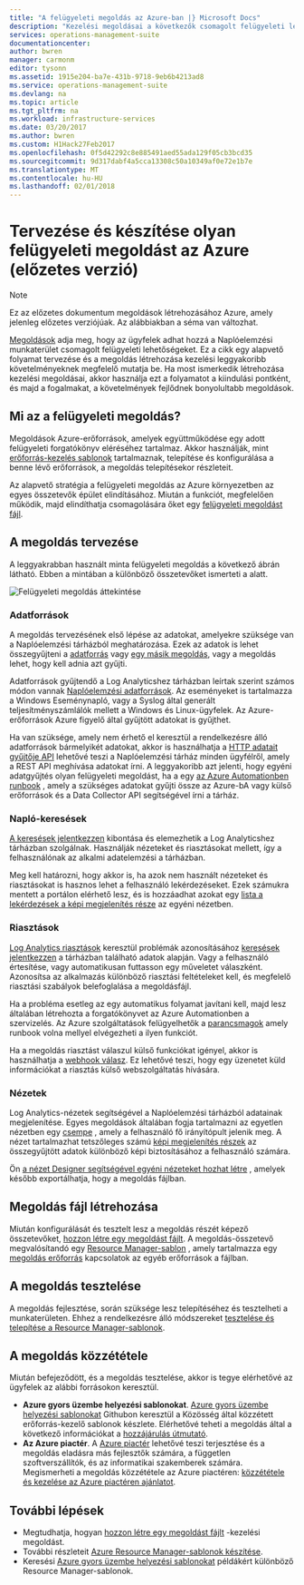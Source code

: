 ```yaml
---
title: "A felügyeleti megoldás az Azure-ban |} Microsoft Docs"
description: "Kezelési megoldásai a következők csomagolt felügyeleti lehetőségeket, amelyek az ügyfelek a Naplóelemzési munkaterület adhat hozzá az Azure-ban.  Ez a cikk részletesen hogyan hozhat létre a saját környezetében használható felügyeleti megoldás, vagy szeretné elérhetővé tenni az ügyfelek számára."
services: operations-management-suite
documentationcenter: 
author: bwren
manager: carmonm
editor: tysonn
ms.assetid: 1915e204-ba7e-431b-9718-9eb6b4213ad8
ms.service: operations-management-suite
ms.devlang: na
ms.topic: article
ms.tgt_pltfrm: na
ms.workload: infrastructure-services
ms.date: 03/20/2017
ms.author: bwren
ms.custom: H1Hack27Feb2017
ms.openlocfilehash: 0f5d42292c8e885491aed55ada129f05cb3bcd35
ms.sourcegitcommit: 9d317dabf4a5cca13308c50a10349af0e72e1b7e
ms.translationtype: MT
ms.contentlocale: hu-HU
ms.lasthandoff: 02/01/2018
---
```

# <a name="design-and-build-a-management-solution-in-azure-preview"></a>Tervezése és készítése olyan felügyeleti megoldást az Azure (előzetes verzió)
> [!NOTE]
> Ez az előzetes dokumentum megoldások létrehozásához Azure, amely jelenleg előzetes verziójúak. Az alábbiakban a séma van változhat.

[Megoldások](operations-management-suite-solutions.md) adja meg, hogy az ügyfelek adhat hozzá a Naplóelemzési munkaterület csomagolt felügyeleti lehetőségeket.  Ez a cikk egy alapvető folyamat tervezése és a megoldás létrehozása kezelési leggyakoribb követelményeknek megfelelő mutatja be.  Ha most ismerkedik létrehozása kezelési megoldásai, akkor használja ezt a folyamatot a kiindulási pontként, és majd a fogalmakat, a követelmények fejlődnek bonyolultabb megoldások.

## <a name="what-is-a-management-solution"></a>Mi az a felügyeleti megoldás?

Megoldások Azure-erőforrások, amelyek együttműködése egy adott felügyeleti forgatókönyv eléréséhez tartalmaz.  Akkor használják, mint [erőforrás-kezelés sablonok](../azure-resource-manager/resource-manager-template-walkthrough.md) tartalmaznak, telepítése és konfigurálása a benne lévő erőforrások, a megoldás telepítésekor részleteit.

Az alapvető stratégia a felügyeleti megoldás az Azure környezetben az egyes összetevők épület elindításához.  Miután a funkciót, megfelelően működik, majd elindíthatja csomagolására őket egy [felügyeleti megoldást fájl](operations-management-suite-solutions-solution-file.md). 


## <a name="design-your-solution"></a>A megoldás tervezése
A leggyakrabban használt minta felügyeleti megoldás a következő ábrán látható.  Ebben a mintában a különböző összetevőket ismerteti a alatt.

![Felügyeleti megoldás áttekintése](media/operations-management-suite-solutions-creating/solution-overview.png)


### <a name="data-sources"></a>Adatforrások
A megoldás tervezésének első lépése az adatokat, amelyekre szüksége van a Naplóelemzési tárházból meghatározása.  Ezek az adatok is lehet összegyűjteni a [adatforrás](../log-analytics/log-analytics-data-sources.md) vagy [egy másik megoldás](operations-management-suite-solutions.md), vagy a megoldás lehet, hogy kell adnia azt gyűjti.

Adatforrások gyűjtendő a Log Analyticshez tárházban leírtak szerint számos módon vannak [Naplóelemzési adatforrások](../log-analytics/log-analytics-data-sources.md).  Az eseményeket is tartalmazza a Windows Eseménynapló, vagy a Syslog által generált teljesítményszámlálók mellett a Windows és Linux-ügyfelek.  Az Azure-erőforrások Azure figyelő által gyűjtött adatokat is gyűjthet.  

Ha van szüksége, amely nem érhető el keresztül a rendelkezésre álló adatforrások bármelyikét adatokat, akkor is használhatja a [HTTP adatait gyűjtője API](../log-analytics/log-analytics-data-collector-api.md) lehetővé teszi a Naplóelemzési tárház minden ügyfélről, amely a REST API meghívása adatokat írni.  A leggyakoribb azt jelenti, hogy egyéni adatgyűjtés olyan felügyeleti megoldást, ha a egy [az Azure Automationben runbook](../automation/automation-runbook-types.md) , amely a szükséges adatokat gyűjti össze az Azure-bA vagy külső erőforrások és a Data Collector API segítségével írni a tárház.  

### <a name="log-searches"></a>Napló-keresések
[A keresések jelentkezzen](../log-analytics/log-analytics-log-searches.md) kibontása és elemezhetik a Log Analyticshez tárházban szolgálnak.  Használják nézeteket és riasztásokat mellett, így a felhasználónak az alkalmi adatelemzési a tárházban.  

Meg kell határozni, hogy akkor is, ha azok nem használt nézeteket és riasztásokat is hasznos lehet a felhasználó lekérdezéseket.  Ezek számukra mentett a portálon elérhető lesz, és is hozzáadhat azokat egy [lista a lekérdezések a képi megjelenítés része](../log-analytics/log-analytics-view-designer-parts.md#list-of-queries-part) az egyéni nézetben.

### <a name="alerts"></a>Riasztások
[Log Analytics riasztások](../log-analytics/log-analytics-alerts.md) keresztül problémák azonosításához [keresések jelentkezzen](#log-searches) a tárházban található adatok alapján.  Vagy a felhasználó értesítése, vagy automatikusan futtasson egy műveletet válaszként. Azonosítsa az alkalmazás különböző riasztási feltételeket kell, és megfelelő riasztási szabályok belefoglalása a megoldásfájl.

Ha a probléma esetleg az egy automatikus folyamat javítani kell, majd lesz általában létrehozta a forgatókönyvet az Azure Automationben a szervizelés.  Az Azure szolgáltatások felügyelhetők a [parancsmagok](/powershell/azure/overview) amely runbook volna mellyel elvégezheti a ilyen funkciót.

Ha a megoldás riasztást válaszul külső funkciókat igényel, akkor is használhatja a [webhook válasz](../log-analytics/log-analytics-alerts-actions.md).  Ez lehetővé teszi, hogy egy üzenetet küld információkat a riasztás külső webszolgáltatás hívására.

### <a name="views"></a>Nézetek
Log Analytics-nézetek segítségével a Naplóelemzési tárházból adatainak megjelenítése.  Egyes megoldások általában fogja tartalmazni az egyetlen nézetben egy [csempe](../log-analytics/log-analytics-view-designer-tiles.md) , amely a felhasználó fő irányítópult jelenik meg.  A nézet tartalmazhat tetszőleges számú [képi megjelenítés részek](../log-analytics/log-analytics-view-designer-parts.md) az összegyűjtött adatok különböző képi biztosításához a felhasználó számára.

Ön [a nézet Designer segítségével egyéni nézeteket hozhat létre](../log-analytics/log-analytics-view-designer.md) , amelyek később exportálhatja, hogy a megoldás fájlban.  


## <a name="create-solution-file"></a>Megoldás fájl létrehozása
Miután konfigurálását és tesztelt lesz a megoldás részét képező összetevőket, [hozzon létre egy megoldást fájlt](operations-management-suite-solutions-solution-file.md).  A megoldás-összetevő megvalósítandó egy [Resource Manager-sablon](../azure-resource-manager/resource-group-authoring-templates.md) , amely tartalmazza egy [megoldás erőforrás](operations-management-suite-solutions-solution-file.md#solution-resource) kapcsolatok az egyéb erőforrások a fájlban.  


## <a name="test-your-solution"></a>A megoldás tesztelése
A megoldás fejlesztése, során szüksége lesz telepítéséhez és tesztelheti a munkaterületen.  Ehhez a rendelkezésre álló módszereket [tesztelése és telepítése a Resource Manager-sablonok](../azure-resource-manager/resource-group-template-deploy.md).

## <a name="publish-your-solution"></a>A megoldás közzététele
Miután befejeződött, és a megoldás tesztelése, akkor is tegye elérhetővé az ügyfelek az alábbi forrásokon keresztül.

- **Azure gyors üzembe helyezési sablonokat**.  [Azure gyors üzembe helyezési sablonokat](https://azure.microsoft.com/resources/templates/) Githubon keresztül a Közösség által közzétett erőforrás-kezelő sablonok készlete.  Elérhetővé teheti a megoldás által a következő információkat a [hozzájárulás útmutató](https://github.com/Azure/azure-quickstart-templates/tree/master/1-CONTRIBUTION-GUIDE).
- **Az Azure piactér**.  A [Azure piactér](https://azuremarketplace.microsoft.com/marketplace/) lehetővé teszi terjesztése és a megoldás eladásra más fejlesztők számára, a független szoftverszállítók, és az informatikai szakemberek számára.  Megismerheti a megoldás közzététele az Azure piactéren: [közzététele és kezelése az Azure piactéren ajánlatot](../marketplace-publishing/marketplace-publishing-getting-started.md).



## <a name="next-steps"></a>További lépések
* Megtudhatja, hogyan [hozzon létre egy megoldást fájlt](operations-management-suite-solutions-solution-file.md) -kezelési megoldást.
* További részleteit [Azure Resource Manager-sablonok készítése](../azure-resource-manager/resource-group-authoring-templates.md).
* Keresési [Azure gyors üzembe helyezési sablonokat](https://azure.microsoft.com/documentation/templates) példákért különböző Resource Manager-sablonok.